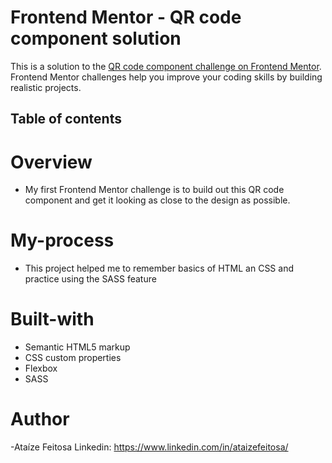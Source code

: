 # Frontend Mentor - QR code component solution

This is a solution to the [QR code component challenge on Frontend Mentor](https://www.frontendmentor.io/challenges/qr-code-component-iux_sIO_H). Frontend Mentor challenges help you improve your coding skills by building realistic projects.

## Table of contents

# Overview

- My first Frontend Mentor challenge is to build out this QR code component and get it looking as close to the design as possible.

# My-process

- This project helped me to remember basics of HTML an CSS and practice using the SASS feature

# Built-with

- Semantic HTML5 markup
- CSS custom properties
- Flexbox
- SASS

# Author

-Ataíze Feitosa Linkedin: https://www.linkedin.com/in/ataizefeitosa/
